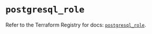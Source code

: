 # `postgresql_role`

Refer to the Terraform Registry for docs: [`postgresql_role`](https://registry.terraform.io/providers/cyrilgdn/postgresql/1.23.0/docs/resources/role).
